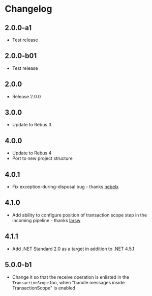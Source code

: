 # Changelog

## 2.0.0-a1

* Test release

## 2.0.0-b01

* Test release

## 2.0.0

* Release 2.0.0

## 3.0.0

* Update to Rebus 3

## 4.0.0

* Update to Rebus 4
* Port to new project structure

## 4.0.1

* Fix exception-during-disposal bug - thanks [nebelx]

## 4.1.0

* Add ability to configure position of transaction scope step in the incoming pipeline - thanks [larsw]

## 4.1.1

* Add .NET Standard 2.0 as a target in addition to .NET 4.5.1

## 5.0.0-b1

* Change it so that the receive operation is enlisted in the `TransactionScope` too, when "handle messages inside TransactionScope" is enabled

[larsw]: https://github.com/larsw
[nebelx]: https://github.com/nebelx
